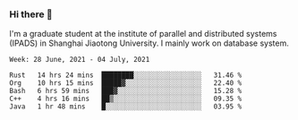 ### Hi there 👋

I'm a graduate student at the institute of parallel and distributed systems (IPADS) in Shanghai Jiaotong University. I mainly work on database system.

<!--START_SECTION:waka-->
```text
Week: 28 June, 2021 - 04 July, 2021

Rust   14 hrs 24 mins  ████████░░░░░░░░░░░░░░░░░   31.46 % 
Org    10 hrs 15 mins  █████▓░░░░░░░░░░░░░░░░░░░   22.40 % 
Bash   6 hrs 59 mins   ███▓░░░░░░░░░░░░░░░░░░░░░   15.28 % 
C++    4 hrs 16 mins   ██▒░░░░░░░░░░░░░░░░░░░░░░   09.35 % 
Java   1 hr 48 mins    █░░░░░░░░░░░░░░░░░░░░░░░░   03.95 % 
```
<!--END_SECTION:waka-->

<!--
**yqmmm/yqmmm** is a ✨ _special_ ✨ repository because its `README.md` (this file) appears on your GitHub profile.

Here are some ideas to get you started:

- 🔭 I’m currently working on ...
- 🌱 I’m currently learning ...
- 👯 I’m looking to collaborate on ...
- 🤔 I’m looking for help with ...
- 💬 Ask me about ...
- 📫 How to reach me: ...
- 😄 Pronouns: ...
- ⚡ Fun fact: ...
-->
